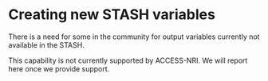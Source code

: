 # Creating new STASH variables

There is a need for some in the community for output variables currently not available in the STASH.

This capability is not currently supported by ACCESS-NRI.  We will report here once we provide support.
